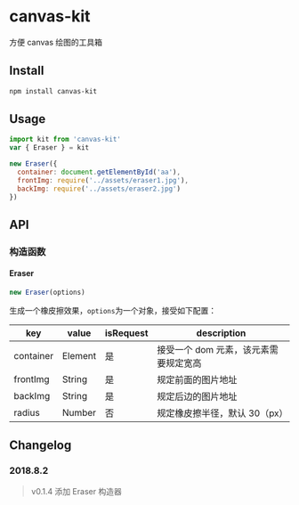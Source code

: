 # canvas-kit
方便 canvas 绘图的工具箱

## Install
```bash
npm install canvas-kit
```

## Usage
```js
import kit from 'canvas-kit'
var { Eraser } = kit

new Eraser({
  container: document.getElementById('aa'),
  frontImg: require('../assets/eraser1.jpg'),
  backImg: require('../assets/eraser2.jpg')
})
```

## API
### 构造函数
#### Eraser
```js
new Eraser(options)
```
生成一个橡皮擦效果，`options`为一个对象，接受如下配置：

key | value | isRequest | description
--- | --- | --- | ---
container | Element | 是 | 接受一个 dom 元素，该元素需要规定宽高
frontImg | String | 是 | 规定前面的图片地址
backImg | String | 是 | 规定后边的图片地址
radius | Number | 否 | 规定橡皮擦半径，默认 30（px）

## Changelog
### 2018.8.2
> v0.1.4 添加 Eraser 构造器